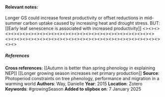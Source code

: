 #### **Relevant notes**:
Longer GS could increase forest productivity or offset reductions in mid-summer carbon uptake caused by increasing heat and drought stress.
BUT:
[[Early leaf senescence is associated with increased productivity]]
<><><><><><><><><><><><><><><><><><><><><><><><><><><><><>
<><><><><><><><><><><><><><><><><><><><><><><><><><><><><>
##### References
**Cross references**: 
[[Autumn is better than spring phenology in explaining NEP]]
[[Longer growing season increases net primary production]]
**Source**: Photoperiod constraints on tree phenology, performance and migration in a warming world
**Authors**: Way, Danielle
**Year**: 2015
**Location**: Zotero
**Keywords**: #growingSeason
**Added to slipbox on**: 7 January 2025